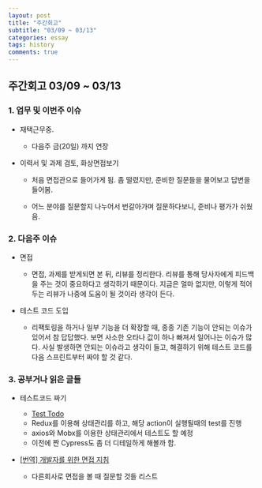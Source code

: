 ```yaml
---
layout: post
title: "주간회고"
subtitle: "03/09 ~ 03/13"
categories: essay
tags: history
comments: true
---
```


## 주간회고 03/09 ~ 03/13

### 1. 업무 및 이번주 이슈

- 재택근무중.

  - 다음주 금(20일) 까지 연장

- 이력서 및 과제 검토, 화상면접보기

  - 처음 면접관으로 들어가게 됨. 좀 떨렸지만, 준비한 질문들을 물어보고 답변을 들어봄.

  - 어느 분야를 질문할지 나누어서 번갈아가며 질문하다보니, 준비나 평가가 쉬웠음.

### 2. 다음주 이슈

- 면접

  - 면접, 과제를 받게되면 본 뒤, 리뷰를 정리한다. 리뷰를 통해 당사자에게 피드백을 주는 것이 중요하다고 생각하기 때문이다. 지금은 얼마 없지만, 이렇게 적어두는 리뷰가 나중에 도움이 될 것이라 생각이 든다.

- 테스트 코드 도입
  - 리팩토링을 하거나 일부 기능을 더 확장할 때, 종종 기존 기능이 안되는 이슈가 있어서 참 답답했다. 보면 사소한 오타나 값이 하나 빠져서 일어나는 이슈가 많다.
    사실 발생하면 안되는 이슈라고 생각이 들고, 해결하기 위해 테스트 코드를 다음 스프린트부터 짜야 할 것 같다.

### 3. 공부거나 읽은 글들

- 테스트코드 짜기

  - [Test Todo](https://github.com/bluelion2/Test-todo)
  - Redux를 이용해 상태관리를 하고, 해당 action이 실행될때의 test를 진행
  - axios와 Mobx를 이용한 상태관리에서 테스트도 할 예정
  - 이전에 짠 Cypress도 좀 더 디테일하게 해볼까 함.

- [[번역] 개발자를 위한 면접 지침](https://blog.rhostem.com/posts/2019-01-05-developer-guide-for-interview)
  - 다른회사로 면접을 볼 때 질문할 것들 리스트
